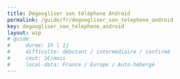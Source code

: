 ```yaml
---
title: Dégoogliser son téléphone Android
permalink: /guide/fr/degoogliser_son_telephone_android
key: degoogliser_son_telephone_android
layout: wip
# guide:
#     duree: 1h | 1j 
#     difficulte: débutant / intermédiaire / confirmé
#     cout: 1€/mois
#     local-data: France / Europe / Auto-hébergé
---
```


